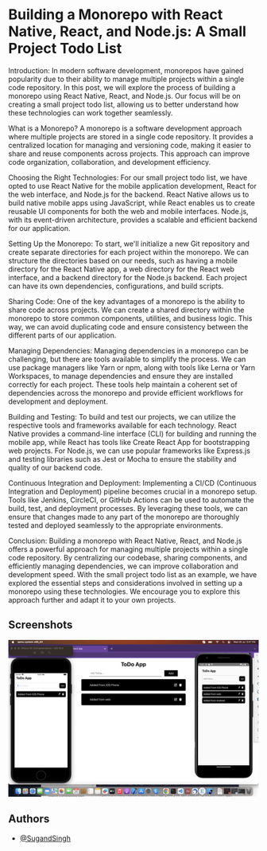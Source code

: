 
# Building a Monorepo with React Native, React, and Node.js: A Small Project Todo List

Introduction:
In modern software development, monorepos have gained popularity due to their ability to manage multiple projects within a single code repository. In this post, we will explore the process of building a monorepo using React Native, React, and Node.js. Our focus will be on creating a small project todo list, allowing us to better understand how these technologies can work together seamlessly.

What is a Monorepo?
A monorepo is a software development approach where multiple projects are stored in a single code repository. It provides a centralized location for managing and versioning code, making it easier to share and reuse components across projects. This approach can improve code organization, collaboration, and development efficiency.

Choosing the Right Technologies:
For our small project todo list, we have opted to use React Native for the mobile application development, React for the web interface, and Node.js for the backend. React Native allows us to build native mobile apps using JavaScript, while React enables us to create reusable UI components for both the web and mobile interfaces. Node.js, with its event-driven architecture, provides a scalable and efficient backend for our application.

Setting Up the Monorepo:
To start, we'll initialize a new Git repository and create separate directories for each project within the monorepo. We can structure the directories based on our needs, such as having a mobile directory for the React Native app, a web directory for the React web interface, and a backend directory for the Node.js backend. Each project can have its own dependencies, configurations, and build scripts.

Sharing Code:
One of the key advantages of a monorepo is the ability to share code across projects. We can create a shared directory within the monorepo to store common components, utilities, and business logic. This way, we can avoid duplicating code and ensure consistency between the different parts of our application.

Managing Dependencies:
Managing dependencies in a monorepo can be challenging, but there are tools available to simplify the process. We can use package managers like Yarn or npm, along with tools like Lerna or Yarn Workspaces, to manage dependencies and ensure they are installed correctly for each project. These tools help maintain a coherent set of dependencies across the monorepo and provide efficient workflows for development and deployment.

Building and Testing:
To build and test our projects, we can utilize the respective tools and frameworks available for each technology. React Native provides a command-line interface (CLI) for building and running the mobile app, while React has tools like Create React App for bootstrapping web projects. For Node.js, we can use popular frameworks like Express.js and testing libraries such as Jest or Mocha to ensure the stability and quality of our backend code.

Continuous Integration and Deployment:
Implementing a CI/CD (Continuous Integration and Deployment) pipeline becomes crucial in a monorepo setup. Tools like Jenkins, CircleCI, or GitHub Actions can be used to automate the build, test, and deployment processes. By leveraging these tools, we can ensure that changes made to any part of the monorepo are thoroughly tested and deployed seamlessly to the appropriate environments.

Conclusion:
Building a monorepo with React Native, React, and Node.js offers a powerful approach for managing multiple projects within a single code repository. By centralizing our codebase, sharing components, and efficiently managing dependencies, we can improve collaboration and development speed. With the small project todo list as an example, we have explored the essential steps and considerations involved in setting up a monorepo using these technologies. We encourage you to explore this approach further and adapt it to your own projects.


## Screenshots

![App Screenshot](https://raw.githubusercontent.com/SugandSingh/MonoRepo_with_fullStackTodoList/main/AppScreenShot/Screenshot%202023-07-26%20at%205.47.29%20PM.png)


## Authors

- [@SugandSingh](https://www.github.com/SugandSingh)

